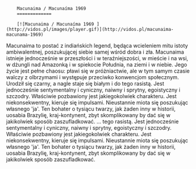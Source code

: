
        Macunaima / Macunaíma 1969 
        =============
        
        [![Macunaima / Macunaíma 1969 ](http://vidos.pl/images/player.gif)](http://vidos.pl/macunaima-macunama-1969)
        
        
 Macunaima to postać z indiańskich legend, będąca wcieleniem mitu istoty ambiwalentnej, poszukującej siebie samej wśród dobra i zła. Macunaima istnieje jednocześnie w przeszłości i w teraźniejszości, w mieście i na wsi, w dżungli nad Amazonką i w spiekocie Południa, na ziemi i w niebie. Jego życie jest pełne chaosu: pławi się w próżniactwie, ale w tym samym czasie walczy z olbrzymami i występuje przeciwko konwencjom społecznym. Urodził się czarny, a nagle staje się białym i do tego rasistą. Jest jednocześnie sentymentalny i cyniczny, naiwny i sprytny, egoistyczny i szczodry. Właściwie pozbawiony jest jakiegokolwiek charakteru. Jest niekonsekwentny, kieruje się impulsami. Nieustannie miota się poszukując własnego 'ja'. Ten bohater o tysiącu twarzy, jak żaden inny w historii, uosabia Brazylię, kraj-kontynent, zbyt skomplikowany by dać się w jakikolwiek sposób zaszufladkować.  ... tego rasistą. Jest jednocześnie sentymentalny i cyniczny, naiwny i sprytny, egoistyczny i szczodry. Właściwie pozbawiony jest jakiegokolwiek charakteru. Jest niekonsekwentny, kieruje się impulsami. Nieustannie miota się poszukując własnego 'ja'. Ten bohater o tysiącu twarzy, jak żaden inny w historii, uosabia Brazylię, kraj-kontynent, zbyt skomplikowany by dać się w jakikolwiek sposób zaszufladkować.
    